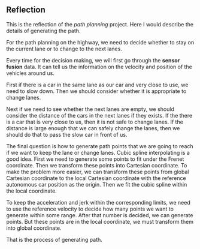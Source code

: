 ## Reflection
This is the reflection of the *path planning* project. Here I would describe the details of generating the path.

For the path planning on the highway, we need to decide whether to stay on the current lane or to change to the next lanes. 

Every time for the decision making, we will first go through the **sensor fusion** data. It can tell us the information on the velocity and position of the vehicles around us. 

First if there is a car in the same lane as our car and very close to use, we need to slow down. Then we should consider whether it is appropriate to change lanes.

Next if we need to see whether the next lanes are empty, we should consider the distance of the cars in the next lanes if they exists. If the there is a car that is very close to us, then it is not safe to change lanes. If the distance is large enough that we can safely change the lanes, then we should do that to pass the slow car in front of us.

The final question is how to generate path points that we are going to reach if we want to keep the lane or change lanes. Cubic spline interpolating is a good idea. First we need to generate some points to fit under the Frenet coordinate. Then we transform these points into Cartesian coordinate. To make the problem more easier, we can transform these points from global Cartesian coordinate to the local Cartesian coordinate with the reference autonomous car position as the origin. Then we fit the cubic spline within the local coordinate.

To keep the acceleration and jerk within the corresponding limits, we need to use the reference velocity to decide how many points we want to generate within some range. After that number is decided, we can generate points. But these points are in the local coordinate, we must transform them into global coordinate. 

That is the process of generating path.

